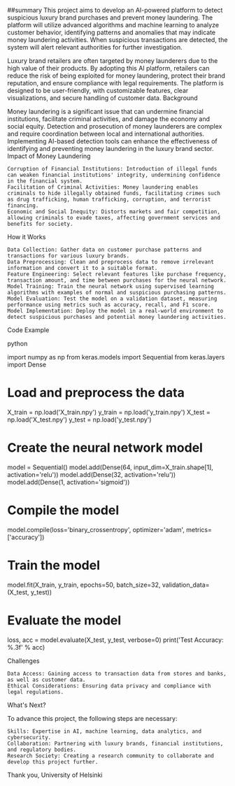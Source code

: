 ##summary
This project aims to develop an AI-powered platform to detect suspicious luxury brand purchases and prevent money laundering. The platform will utilize advanced algorithms and machine learning to analyze customer behavior, identifying patterns and anomalies that may indicate money laundering activities. When suspicious transactions are detected, the system will alert relevant authorities for further investigation.

Luxury brand retailers are often targeted by money launderers due to the high value of their products. By adopting this AI platform, retailers can reduce the risk of being exploited for money laundering, protect their brand reputation, and ensure compliance with legal requirements. The platform is designed to be user-friendly, with customizable features, clear visualizations, and secure handling of customer data.
Background

Money laundering is a significant issue that can undermine financial institutions, facilitate criminal activities, and damage the economy and social equity. Detection and prosecution of money launderers are complex and require coordination between local and international authorities. Implementing AI-based detection tools can enhance the effectiveness of identifying and preventing money laundering in the luxury brand sector.
Impact of Money Laundering

    Corruption of Financial Institutions: Introduction of illegal funds can weaken financial institutions' integrity, undermining confidence in the financial system.
    Facilitation of Criminal Activities: Money laundering enables criminals to hide illegally obtained funds, facilitating crimes such as drug trafficking, human trafficking, corruption, and terrorist financing.
    Economic and Social Inequity: Distorts markets and fair competition, allowing criminals to evade taxes, affecting government services and benefits for society.

How it Works

    Data Collection: Gather data on customer purchase patterns and transactions for various luxury brands.
    Data Preprocessing: Clean and preprocess data to remove irrelevant information and convert it to a suitable format.
    Feature Engineering: Select relevant features like purchase frequency, transaction amount, and time between purchases for the neural network.
    Model Training: Train the neural network using supervised learning algorithms with examples of normal and suspicious purchasing patterns.
    Model Evaluation: Test the model on a validation dataset, measuring performance using metrics such as accuracy, recall, and F1 score.
    Model Implementation: Deploy the model in a real-world environment to detect suspicious purchases and potential money laundering activities.

Code Example

python

import numpy as np
from keras.models import Sequential
from keras.layers import Dense

# Load and preprocess the data
X_train = np.load('X_train.npy')
y_train = np.load('y_train.npy')
X_test = np.load('X_test.npy')
y_test = np.load('y_test.npy')

# Create the neural network model
model = Sequential()
model.add(Dense(64, input_dim=X_train.shape[1], activation='relu'))
model.add(Dense(32, activation='relu'))
model.add(Dense(1, activation='sigmoid'))

# Compile the model
model.compile(loss='binary_crossentropy', optimizer='adam', metrics=['accuracy'])

# Train the model
model.fit(X_train, y_train, epochs=50, batch_size=32, validation_data=(X_test, y_test))

# Evaluate the model
loss, acc = model.evaluate(X_test, y_test, verbose=0)
print('Test Accuracy: %.3f' % acc)

Challenges

    Data Access: Gaining access to transaction data from stores and banks, as well as customer data.
    Ethical Considerations: Ensuring data privacy and compliance with legal regulations.

What's Next?

To advance this project, the following steps are necessary:

    Skills: Expertise in AI, machine learning, data analytics, and cybersecurity.
    Collaboration: Partnering with luxury brands, financial institutions, and regulatory bodies.
    Research Society: Creating a research community to collaborate and develop this project further.

Thank you,
University of Helsinki
